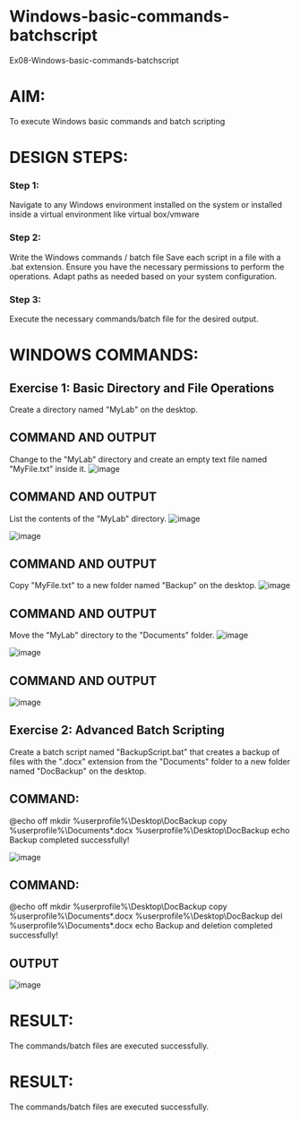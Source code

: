 # Windows-basic-commands-batchscript
Ex08-Windows-basic-commands-batchscript

# AIM:
To execute Windows basic commands and batch scripting

# DESIGN STEPS:

### Step 1:

Navigate to any Windows environment installed on the system or installed inside a virtual environment like virtual box/vmware 

### Step 2:

Write the Windows commands / batch file
Save each script in a file with a .bat extension.
Ensure you have the necessary permissions to perform the operations.
Adapt paths as needed based on your system configuration.
### Step 3:

Execute the necessary commands/batch file for the desired output. 




# WINDOWS COMMANDS:
## Exercise 1: Basic Directory and File Operations
Create a directory named "MyLab" on the desktop.


## COMMAND AND OUTPUT

Change to the "MyLab" directory and create an empty text file named "MyFile.txt" inside it.
![image](https://github.com/user-attachments/assets/ec211886-ef1e-4fe2-8e2e-c7ad339e5148)


## COMMAND AND OUTPUT

List the contents of the "MyLab" directory.
![image](https://github.com/user-attachments/assets/5b4de9da-3fda-4542-bffb-bce880645053)

![image](https://github.com/user-attachments/assets/8d6cc45f-803f-4430-b9a3-641203e875b1)

## COMMAND AND OUTPUT

Copy "MyFile.txt" to a new folder named "Backup" on the desktop.
![image](https://github.com/user-attachments/assets/54d438cb-72f0-4b78-9029-6cc599eafb92)


## COMMAND AND OUTPUT

Move the "MyLab" directory to the "Documents" folder.
![image](https://github.com/user-attachments/assets/0fdddb2e-8ac1-4bb4-a032-b476aa555458)

![image](https://github.com/user-attachments/assets/805d075b-8b57-4b90-96d4-28c5ad1c27cf)

## COMMAND AND OUTPUT
![image](https://github.com/user-attachments/assets/0228500d-bc7c-4a88-b0d6-fdccc434039f)


## Exercise 2: Advanced Batch Scripting
Create a batch script named "BackupScript.bat" that creates a backup of files with the ".docx" extension from the "Documents" folder to a new folder named "DocBackup" on the desktop.

## COMMAND:
@echo off
mkdir %userprofile%\Desktop\DocBackup
copy %userprofile%\Documents\*.docx %userprofile%\Desktop\DocBackup
echo Backup completed successfully!

![image](https://github.com/user-attachments/assets/e9087b32-ac17-4b4d-8f85-7939b03fe79f)

## COMMAND:

@echo off
mkdir %userprofile%\Desktop\DocBackup
copy %userprofile%\Documents\*.docx %userprofile%\Desktop\DocBackup
del %userprofile%\Documents\*.docx
echo Backup and deletion completed successfully!


## OUTPUT
![image](https://github.com/user-attachments/assets/a1da3263-ea0b-45b1-a49b-fa67e7992de4)


# RESULT:
The commands/batch files are executed successfully.


# RESULT:
The commands/batch files are executed successfully.

